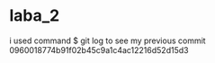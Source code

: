 # laba_2

i used command $ git log to see my previous commit 0960018774b91f02b45c9a1c4ac12216d52d15d3 
